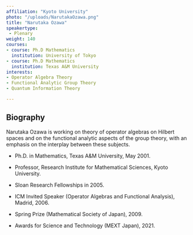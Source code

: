 ```yaml
---
affiliation: "Kyoto University"
photo: "/uploads/NarutakaOzawa.png"
title: "Narutaka Ozawa"
speakertype:
 - Plenary
weight: 140
courses:
- course: Ph.D Mathematics
  institution: University of Tokyo
- course: Ph.D Mathematics
  institution: Texas A&M University
interests:
- Operator Algebra Theory
- Functional Analytic Group Theory
- Quantum Information Theory

---
```

## Biography
Narutaka Ozawa is working on theory of operator algebras on Hilbert spaces and on the functional analytic aspects of the group theory, with an emphasis on the interplay between these subjects.

* Ph.D. in Mathematics, Texas A&M University, May 2001.
* Professor, Research Institute for Mathematical Sciences, Kyoto University.

* Sloan Research Fellowships in 2005.
* ICM Invited Speaker (Operator Algebras and Functional Analysis), Madrid, 2006.
* Spring Prize (Mathematical Society of Japan), 2009.
* Awards for Science and Technology (MEXT Japan), 2021.
